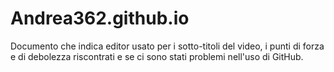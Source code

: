 # Andrea362.github.io
Documento che indica editor usato per i sotto-titoli del video, i punti di forza e di debolezza riscontrati e se ci sono stati problemi nell'uso di GitHub. 
